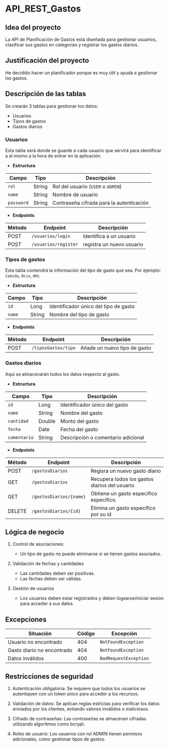 # API_REST_Gastos

## Idea del proyecto 
La API de Planificación de Gastos está diseñada para gestionar usuarios, clasificar sus gastos en categorías y registrar los gastos diarios.

## Justificación del proyecto
  He decidido hacer un planificador porque es muy útil y ayuda a gestionar los gastos.

## Descripción de las tablas
Se crearán 3 tablas para gestionar los datos:

- Usuarios
- Tipos de gastos
- Gastos diarios

### Usuarios
Esta tabla será donde se guarde a cada usuario que servirá para identificar a al mismo a la hora de entrar en la aplicación.

- **Estructura**

| Campo | Tipo | Descripción |
| ----- | ---- | ----------- |
| `rol` | String | Rol del usuario (`USER` o `ADMIN`) |
| `name` | String | Nombre de usuario |
| `password` | String | Contraseña cifrada para la autenticación |

- **Endpoints**

| Método     | Endpoint             | Descripción               |
|------------|----------------------|---------------------------|
| POST       | `/usuarios/login`    | Identifica a un usuario   |
| POST       | `/usuarios/register` | registra un nuevo usuario |


### Tipos de gastos
Esta tabla contendrá la información del tipo de gasto que sea. Por ejemplo: `Comida`, `Ocio`, etc.

- **Estructura**

| Campo      | Tipo | Descripción                     |
|------------| ---- |---------------------------------|
| `id`       | Long | Identificador único del tipo de gasto |
| `name`     | String | Nombre del tipo de gasto  |

- **Endpoints**

| Método     | Endpoint           | Descripción                  |
|------------|--------------------|------------------------------|
| POST       | `/tiposGastos/tipo` | Añade un nuevo tipo de gasto |


### Gastos diarios
Aquí se almacenarán todos los datos respecto al gasto.

- **Estructura**

| Campo        | Tipo   | Descripción |
|--------------|--------| ----------- |
| `id`       | Long | Identificador único del gasto |
| `name`       | String | Nombre del gasto |
| `cantidad`   | Double | Monto del gasto |
| `fecha`      | Date   | Fecha del gasto |
| `comentario` | String | Descripción o comentario adicional |

- **Endpoints**

| Método | Endpoint                  | Descripción |
|--------|---------------------------| ----------- |
| POST   | `/gastosDiarios`          | Regisra un nuevo gasto diario|
| GET    | `/gastosDiarios`          | Recupera todos los gastos diarios del usuario |
| GET    | `/gastosDiarios/{name}` | Obtiene un gasto específico específico. |
| DELETE | `/gastosDiarios/{id}` | Elimina un gasto especifico por su id |

## Lógica de negocio

1. Control de asociaciones:
   
   - Un tipo de gasto no puede eliminarse si se tienen gastos asociados.
   
2. Validación de fechas y cantidades

    - Las cantidades deben ser positivas.
    - Las fechas deben ser válidas.
   
3. Gestión de usuarios

   - Los usuarios deben estar registrados y deben logearse/iniciar sesion para acceder a sus datos 

## Excepciones

| Situación                  | Código | Excepción                                |
|----------------------------|--------|------------------------------------------|
| Usuario no encontrado      | 404    | `NotFoundException`                      |
| Gasto diario no encontrado | 404    | `NotFoundException`                      |
| Datos inválidos            | 400    | `BadRequestException`                      |

## Restricciones de seguridad

1. Autenticación obligatoria:
Se requiere que todos los usuarios se autentiquen con un token único para acceder a los recursos.

2. Validación de datos:
Se aplican reglas estrictas para verificar los datos enviados por los clientes, evitando valores inválidos o maliciosos.

3. Cifrado de contraseñas:
Las contraseñas se almacenan cifradas utilizando algoritmos como bcrypt.

4. Roles de usuario:
Los usuarios con rol ADMIN tienen permisos adicionales, como gestionar tipos de gastos.




